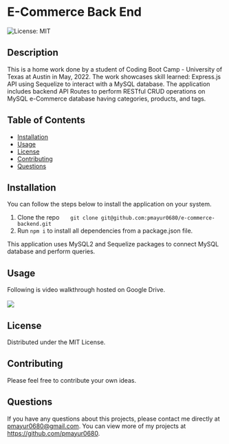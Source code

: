 # E-Commerce Back End
![License: MIT](https://img.shields.io/badge/License-MIT-yellow.svg)
  ## Description
This is a home work done by a student of Coding Boot Camp - University of Texas at Austin in May, 2022. The work showcases skill learned: Express.js API using Sequelize to interact with a MySQL database. The application includes backend API Routes to perform RESTful CRUD operations on MySQL e-Commerce database having categories, products, and tags.
  ## Table of Contents
  - [Installation](#installation)
  - [Usage](#usage)
  - [License](#license)  
  - [Contributing](#contributing)
  - [Questions](#questions)  
  ## Installation
You can follow the steps below to install the application on your system.

1. Clone the repo
`    git clone git@github.com:pmayur0680/e-commerce-backend.git
`    
2. Run `npm i` to install all dependencies from a package.json file.

This application uses MySQL2 and Sequelize packages to connect MySQL database and perform queries.
  ## Usage
Following is video walkthrough hosted on Google Drive.<br /><br />
[<img src="https://user-images.githubusercontent.com/101486770/167029094-e2d67cdd-13b7-4f83-8412-0fbcdf4cf92b.gif">](https://drive.google.com/file/d/1_uC4Apvc-D5ftAEBHXhi3uound6hac2f/view "E-Commerce Back End")
  ## License
Distributed under the MIT License.
  ## Contributing
Please feel free to contribute your own ideas.
  ## Questions
If you have any questions about this projects, please contact me directly at pmayur0680@gmail.com. You can view more of my projects at https://github.com/pmayur0680.